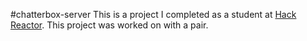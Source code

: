 #chatterbox-server
This is a project I completed as a student at [Hack Reactor](http://hackreactor.com). This project was worked on with a pair.
